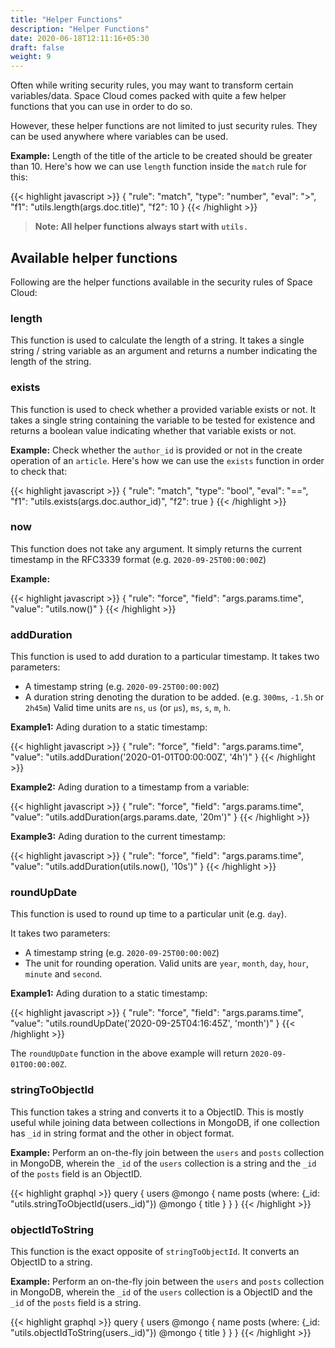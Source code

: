 ```yaml
---
title: "Helper Functions"
description: "Helper Functions"
date: 2020-06-18T12:11:16+05:30
draft: false
weight: 9
---
```


Often while writing security rules, you may want to transform certain variables/data. Space Cloud comes packed with quite a few helper functions that you can use in order to do so.

However, these helper functions are not limited to just security rules. They can be used anywhere where variables can be used.

**Example:** Length of the title of the article to be created should be greater than 10. Here's how we can use `length` function inside the `match` rule for this:

{{< highlight javascript >}}
{
  "rule": "match",
  "type": "number",
  "eval": ">",
  "f1": "utils.length(args.doc.title)",
  "f2": 10
}
{{< /highlight >}}

> **Note: All helper functions always start with `utils.`**

## Available helper functions

Following are the helper functions available in the security rules of Space Cloud:

### length

This function is used to calculate the length of a string. It takes a single string / string variable as an argument and returns a number indicating the length of the string.

### exists

This function is used to check whether a provided variable exists or not. It takes a single string containing the variable to be tested for existence and returns a boolean value indicating whether that variable exists or not.

**Example:** Check whether the `author_id` is provided or not in the create operation of an `article`. Here's how we can use the `exists` function in order to check that:

{{< highlight javascript >}}
{
  "rule": "match",
  "type": "bool",
  "eval": "==",
  "f1": "utils.exists(args.doc.author_id)",
  "f2": true
}
{{< /highlight >}}

### now

This function does not take any argument. It simply returns the current timestamp in the RFC3339 format (e.g. `2020-09-25T00:00:00Z`)

**Example:**

{{< highlight javascript >}}
{
  "rule": "force",
  "field": "args.params.time",
  "value": "utils.now()"
}
{{< /highlight >}}

### addDuration

This function is used to add duration to a particular timestamp. It takes two parameters:

- A timestamp string (e.g. `2020-09-25T00:00:00Z`)
- A duration string denoting the duration to be added. (e.g. `300ms`, `-1.5h` or `2h45m`) Valid time units are `ns`, `us` (or `µs`), `ms`, `s`, `m`, `h`.

**Example1:** Ading duration to a static timestamp:

{{< highlight javascript >}}
{
  "rule": "force",
  "field": "args.params.time",
  "value": "utils.addDuration('2020-01-01T00:00:00Z', '4h')"
}
{{< /highlight >}}

**Example2:** Ading duration to a timestamp from a variable:

{{< highlight javascript >}}
{
  "rule": "force",
  "field": "args.params.time",
  "value": "utils.addDuration(args.params.date, '20m')"
}
{{< /highlight >}}

**Example3:** Ading duration to the current timestamp:

{{< highlight javascript >}}
{
  "rule": "force",
  "field": "args.params.time",
  "value": "utils.addDuration(utils.now(), '10s')"
}
{{< /highlight >}}

### roundUpDate

This function is used to round up time to a particular unit (e.g. `day`).

It takes two parameters:
- A timestamp string (e.g. `2020-09-25T00:00:00Z`)
- The unit for rounding operation. Valid units are `year`, `month`, `day`, `hour`, `minute` and `second`.

**Example1:** Ading duration to a static timestamp:

{{< highlight javascript >}}
{
  "rule": "force",
  "field": "args.params.time",
  "value": "utils.roundUpDate('2020-09-25T04:16:45Z', 'month')" 
}
{{< /highlight >}}

The `roundUpDate` function in the above example will return `2020-09-01T00:00:00Z`.

### stringToObjectId

This function takes a string and converts it to a ObjectID. This is mostly useful while joining data between collections in MongoDB, if one collection has `_id` in string format and the other in object format.

**Example:** Perform an on-the-fly join between the `users` and `posts` collection in MongoDB, wherein the `_id` of the `users` collection is a string and the `_id` of the `posts` field is an ObjectID.   

{{< highlight graphql >}}
query {
  users @mongo {
    name
    posts (where: {_id: "utils.stringToObjectId(users._id)"}) @mongo {
      title
    }
  }
}
{{< /highlight >}}

### objectIdToString

This function is the exact opposite of `stringToObjectId`. It converts an ObjectID to a string.

**Example:** Perform an on-the-fly join between the `users` and `posts` collection in MongoDB, wherein the `_id` of the `users` collection is a ObjectID and the `_id` of the `posts` field is a string.   

{{< highlight graphql >}}
query {
  users @mongo {
    name
    posts (where: {_id: "utils.objectIdToString(users._id)"}) @mongo {
      title
    }
  }
}
{{< /highlight >}}
